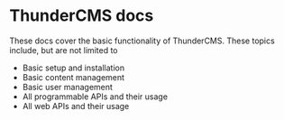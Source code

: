# ThunderCMS docs

These docs cover the basic functionality of ThunderCMS.
These topics include, but are not limited to
* Basic setup and installation
* Basic content management
* Basic user management
* All programmable APIs and their usage
* All web APIs and their usage

